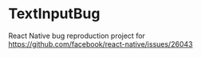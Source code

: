# TextInputBug
React Native bug reproduction project for https://github.com/facebook/react-native/issues/26043
